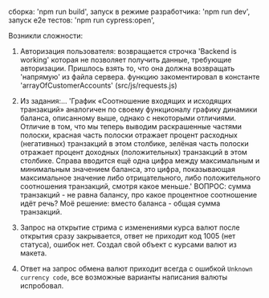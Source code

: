 сборка: 'npm run build',
запуск в режиме разработчика: 'npm run dev',
запуск е2е тестов: 'npm run cypress:open',

Возникли сложности:

1. Авторизация пользователя:
   возвращается строчка 'Backend is working' которая не позволяет получить данные, требующие авторизации. Пришлось взять то, что она должна возвращать 'напрямую' из файла сервера.
   функцию закоментировал в константе 'arrayOfCustomerAccounts' (src/js/requests.js)

2. Из задания:... 'График «Соотношение входящих и исходящих транзакций» аналогичен по своему функционалу графику динамики баланса, описанному выше, однако с некоторыми отличиями. Отличие в том, что мы теперь выводим раскрашенные частями полоски, красная часть полоски отражает процент расходных (негативных) транзакций в этом столбике, зелёная часть полоски отражает процент доходных (положительных) транзакций в этом столбике. Справа вводится ещё одна цифра между максимальным и минимальным значением баланса, это цифра, показывающая максимальное значение либо отрицательного, либо положительного соотношения транзакций, смотря какое меньше.'
   ВОПРОС: сумма транзакций - не равна балансу, про какое процентное соотношение идёт речь?
   Моё решение: вместо баланса - общая сумма транзакций.

3. Запрос на открытие стрима с изменениями курса валют после открытия сразу закрывается, ответ не приходит код 1005 (нет статуса), ошибок нет. Создал свой объект с курсами валют из макета.

4. Ответ на запрос обмена валют приходит всегда с ошибкой `Unknown currency code`, все возможные варианты написания валюты испробовал.
